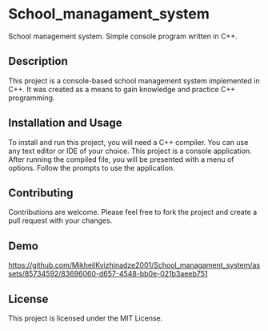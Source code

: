 # School_managament_system
School management system. Simple console program written in C++.

## Description
This project is a console-based school management system implemented in C++. It was created as a means to gain knowledge and practice C++ programming.


## Installation and Usage
To install and run this project, you will need a C++ compiler. You can use any text editor or IDE of your choice.
This project is a console application. After running the compiled file, you will be presented with a menu of options. Follow the prompts to use the application.

## Contributing
Contributions are welcome. Please feel free to fork the project and create a pull request with your changes.

## Demo

https://github.com/MikheilKvizhinadze2001/School_managament_system/assets/85734592/83696060-d657-4548-bb0e-021b3aeeb751







## License
This project is licensed under the MIT License.
